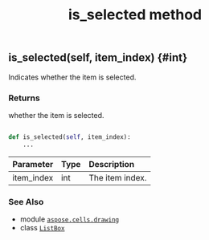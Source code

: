 ﻿---
title: is_selected method
second_title: Aspose.Cells for Python via .NET API References
description: 
type: docs
weight: 170
url: /aspose.cells.drawing/listbox/is_selected/
is_root: false
---

## is_selected(self, item_index) {#int}

Indicates whether the item is selected.


### Returns 


whether the item is selected.


```python

def is_selected(self, item_index):
    ...
```


| Parameter | Type | Description |
| :- | :- | :- |
| item_index | int | The item index. |



### See Also
* module [`aspose.cells.drawing`](../../)
* class [`ListBox`](/cells/python-net/aspose.cells.drawing/listbox)
